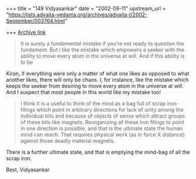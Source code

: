 +++
title = "149 Vidyasankar"
date = "2002-09-11"
upstream_url = "https://lists.advaita-vedanta.org/archives/advaita-l/2002-September/003764.html"

+++
[Archive link](https://lists.advaita-vedanta.org/archives/advaita-l/2002-September/003764.html)

>It is surely a fundamental mistake if you're not ready to question the
>fundament. But I like the mistake which empowers a seeker with the ability
>to move every atom in the universe at will. And if this ability is to be

Kiran, if everything were only a matter of what one likes as opposed to
what another likes, there will only be chaos. I, for instance, like the
mistake which keeps the seeker from desiring to move every atom in the
universe at will. And I suspect that most people in this world like my
mistake too!

>I think it is a useful to think of the mind as a bag full of scrap iron-
>filings which point in arbitrary directions for lack of unity among the
>individual bits and because of objects of sense which attract groups of
>these bits like magnets. Reorganizing all these iron filings to point in
>one direction is possible, and that is the ultimate state the human mind
>can reach. That requires physical work (as in force X distance) against
>those deadly material magnets.

There is a further ultimate state, and that is emptying the mind-bag of all
the scrap iron.

Best,
Vidyasankar

